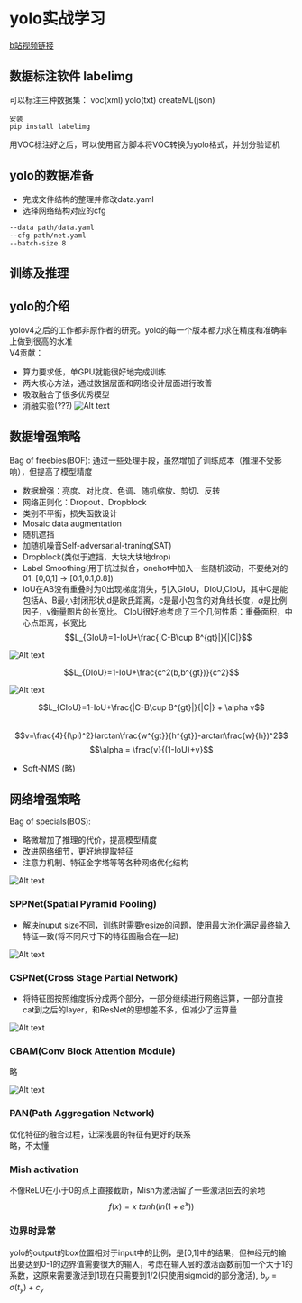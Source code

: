 # yolo实战学习
[b站视频链接](https://www.bilibili.com/video/BV1Sc411c7Vo?p=3&vd_source=688fdd17984353145501d2448f6183c1)
## 数据标注软件 labelimg  
可以标注三种数据集： voc(xml) yolo(txt) createML(json)  

    安装    
    pip install labelimg
 
用VOC标注好之后，可以使用官方脚本将VOC转换为yolo格式，并划分验证机

## yolo的数据准备  
- 完成文件结构的整理并修改data.yaml    
- 选择网络结构对应的cfg 
```
--data path/data.yaml
--cfg path/net.yaml
--batch-size 8
```

## 训练及推理  

## yolo的介绍  
yolov4之后的工作都非原作者的研究。yolo的每一个版本都力求在精度和准确率上做到很高的水准  
V4贡献：  
- 算力要求低，单GPU就能很好地完成训练  
- 两大核心方法，通过数据层面和网络设计层面进行改善  
- 吸取融合了很多优秀模型  
- 消融实验(???)
![Alt text](yolo_v4_v5/image.png)

## 数据增强策略  
Bag of freebies(BOF): 
通过一些处理手段，虽然增加了训练成本（推理不受影响），但提高了模型精度    
- 数据增强：亮度、对比度、色调、随机缩放、剪切、反转  
- 网络正则化：Dropout、Dropblock    
- 类别不平衡，损失函数设计   
- Mosaic data augmentation  
- 随机遮挡
- 加随机噪音Self-adversarial-traning(SAT)  
- Dropblock(类似于遮挡，大块大块地drop)  
- Label Smoothing(用于抗过拟合，onehot中加入一些随机波动，不要绝对的01. [0,0,1] -> [0.1,0.1,0.8])   
- IoU在AB没有重叠时为0出现梯度消失，引入GIoU，DIoU,CIoU，其中C是能包括A、B最小封闭形状,d是欧氏距离，c是最小包含的对角线长度，$\alpha$是比例因子，v衡量图片的长宽比。 CIoU很好地考虑了三个几何性质：重叠面积，中心点距离，长宽比
$$L_{GIoU}=1-IoU+\frac{|C-B\cup B^{gt}|}{|C|}$$  

![Alt text](yolo_v4_v5/image-1.png)

$$L_{DIoU}=1-IoU+\frac{c^2(b,b^{gt})}{c^2}$$  

![Alt text](yolo_v4_v5/image-2.png)

$$L_{CIoU}=1-IoU+\frac{|C-B\cup B^{gt}|}{|C|} + \alpha v$$  
$$v=\frac{4}{(\pi)^2}(arctan\frac{w^{gt}}{h^{gt}}-arctan\frac{w}{h})^2$$
$$\alpha = \frac{v}{(1-IoU)+v}$$
- Soft-NMS (略)  

## 网络增强策略  
Bag of specials(BOS):  
- 略微增加了推理的代价，提高模型精度  
- 改进网络细节，更好地提取特征  
- 注意力机制、特征金字塔等等各种网络优化结构 

![Alt text](yolo_v4_v5/image-6.png)

### SPPNet(Spatial Pyramid Pooling)  
- 解决inuput size不同，训练时需要resize的问题，使用最大池化满足最终输入特征一致(将不同尺寸下的特征图融合在一起)  

![Alt text](yolo_v4_v5/image-3.png)  


### CSPNet(Cross Stage Partial Network)  
- 将特征图按照维度拆分成两个部分，一部分继续进行网络运算，一部分直接cat到之后的layer，和ResNet的思想差不多，但减少了运算量  

![Alt text](yolo_v4_v5/image-4.png)

### CBAM(Conv Block Attention Module)  
略  

![Alt text](yolo_v4_v5/image-5.png)  

### PAN(Path Aggregation Network)
优化特征的融合过程，让深浅层的特征有更好的联系  
略，不太懂  


### Mish activation  
不像ReLU在小于0的点上直接截断，Mish为激活留了一些激活回去的余地  
$$f(x) = x\ tanh(ln(1+e^x))$$  

### 边界时异常  
yolo的output的box位置相对于input中的比例，是[0,1]中的结果，但神经元的输出要达到0-1的边界值需要很大的输入，考虑在输入层的激活函数前加一个大于1的系数，这原来需要激活到1现在只需要到1/2(只使用sigmoid的部分激活), $b_{y} = \sigma (t_{y} )+ c_{y}$
